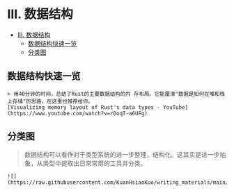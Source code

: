 # III. 数据结构

<!--ts-->
* [III. 数据结构](#iii-数据结构)
   * [数据结构快速一览](#数据结构快速一览)
   * [分类图](#分类图)

<!-- Created by https://github.com/ekalinin/github-markdown-toc -->
<!-- Added by: runner, at: Sun Oct  9 08:12:46 UTC 2022 -->

<!--te-->

## 数据结构快速一览

~~~admonish tip title="数据结构快速一览"
> 用40分钟的时间，总结了Rust的主要数据结构的内 存布局。它能厘清"数据是如何在堆和栈上存储"的思路，在这里也推荐给你。
[Visualizing memory layout of Rust's data types - YouTube](https://www.youtube.com/watch?v=rDoqT-a6UFg)
~~~

## 分类图

> 数据结构可以看作对于类型系统的进一步整理，结构化。这其实是进一步抽象，从类型中提取出日常常用的工具并分类。

~~~admonish info title='从系统/容器/原生三个纬度分类' collapsible=false
![](https://raw.githubusercontent.com/KuanHsiaoKuo/writing_materials/main/imgs/16%EF%BD%9C%E6%95%B0%E6%8D%AE%E7%BB%93%E6%9E%84%EF%BC%9AVecT%E3%80%81%5BT%5D%E3%80%81Box%5BT%5D%20%EF%BC%8C%E4%BD%A0%E7%9C%9F%E7%9A%84%E4%BA%86%E8%A7%A3%E9%9B%86%E5%90%88%E5%AE%B9%E5%99%A8%E4%B9%88%EF%BC%9F.jpg)
~~~




